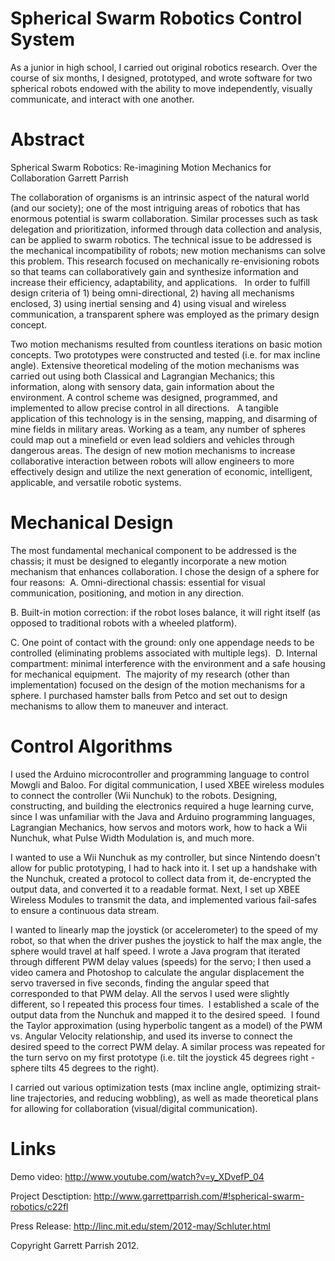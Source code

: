 Spherical Swarm Robotics Control System
=======================================

As a junior in high school, I carried out original robotics research. Over the course of six months, I designed, prototyped, and wrote software for two spherical robots endowed with the ability to move independently, visually communicate, and interact with one another.
 

 
Abstract
=================

Spherical Swarm Robotics: Re-imagining Motion Mechanics for Collaboration
Garrett Parrish

The collaboration of organisms is an intrinsic aspect of the natural world (and our society); one of the most intriguing areas of robotics that has enormous potential is swarm collaboration. Similar processes such as task delegation and prioritization, informed through data collection and analysis, can be applied to swarm robotics. The technical issue to be addressed is the mechanical incompatibility of robots; new motion mechanisms can solve this problem. This research focused on mechanically re-envisioning robots so that teams can collaboratively gain and synthesize information and increase their efficiency, adaptability, and applications.
 
In order to fulfill design criteria of 1) being omni-directional, 2) having all mechanisms enclosed, 3) using inertial sensing and 4) using visual and wireless communication, a transparent sphere was employed as the primary design concept. 

Two motion mechanisms resulted from countless iterations on basic motion concepts. Two prototypes were constructed and tested (i.e. for max incline angle). Extensive theoretical modeling of the motion mechanisms was carried out using both Classical and Lagrangian Mechanics; this information, along with sensory data, gain information about the environment. A control scheme was designed, programmed, and implemented to allow precise control in all directions. 
 
A tangible application of this technology is in the sensing, mapping, and disarming of mine fields in military areas. Working as a team, any number of spheres could map out a minefield or even lead soldiers and vehicles through dangerous areas. The design of new motion mechanisms to increase collaborative interaction between robots will allow engineers to more effectively design and utilize the next generation of economic, intelligent, applicable, and versatile robotic systems. 

Mechanical Design
==========

The most fundamental mechanical component to be addressed is the chassis; it must be designed to elegantly incorporate a new motion mechanism that enhances collaboration. I chose the design of a sphere for four reasons:
﻿﻿
​A. Omni-directional chassis: essential for visual communication, positioning, and motion in any direction.

B. Built-in motion correction: if the robot loses balance, it will right itself (as opposed to traditional robots with a wheeled platform).
 
C. One point of contact with the ground: only one appendage needs to be controlled (eliminating problems associated with multiple legs).
﻿
D. Internal compartment: minimal interference with the environment and a safe housing for mechanical equipment.
﻿
The majority of my research (other than implementation) focused on the design of the motion mechanisms for a sphere. I purchased hamster balls from Petco and set out to design mechanisms to allow them to maneuver and interact.


Control Algorithms
===========

I used the Arduino microcontroller and programming language to control Mowgli and Baloo. For digital communication, I used XBEE wireless modules to connect the controller (Wii Nunchuk) to the robots. Designing, constructing, and building the electronics required a huge learning curve, since I was unfamiliar with the Java and Arduino programming languages, Lagrangian Mechanics, how servos and motors work, how to hack a Wii Nunchuk, what Pulse Width Modulation is, and much more.

I wanted to use a Wii Nunchuk as my controller, but since Nintendo doesn't allow for public prototyping, I had to hack into it. I set up a handshake with the Nunchuk, created a protocol to collect data from it, de-encrypted the output data, and converted it to a readable format. Next, I set up XBEE Wireless Modules to transmit the data, and implemented various fail-safes to ensure a continuous data stream.

I wanted to linearly map the joystick (or accelerometer) to the speed of my robot, so that when the driver pushes the joystick to half the max angle, the sphere would travel at half speed. I wrote a Java program that iterated through different PWM delay values (speeds) for the servo; I then used a video camera and Photoshop to calculate the angular displacement the servo traversed in five seconds, finding the angular speed that corresponded to that PWM delay. All the servos I used were slightly different, so I repeated this process four times.
​
I established a scale of the output data from the Nunchuk and mapped it to the desired speed.
​
I found the Taylor approximation (using hyperbolic tangent as a model) of the PWM vs. Angular Velocity relationship, and used its inverse to connect the desired speed to the correct PWM delay.  A similar process was repeated for the turn servo on my first prototype (i.e. tilt the joystick 45 degrees right - sphere tilts 45 degrees to the right).

I carried out various optimization tests (max incline angle, optimizing strait-line trajectories, and reducing wobbling), as well as made theoretical plans for allowing for collaboration (visual/digital communication). 


Links
===========

Demo video: http://www.youtube.com/watch?v=y_XDvefP_04

Project Desctiption: http://www.garrettparrish.com/#!spherical-swarm-robotics/c22fl

Press Release: http://linc.mit.edu/stem/2012-may/Schluter.html

Copyright Garrett Parrish 2012.
